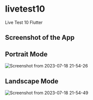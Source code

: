 # livetest10

Live Test 10 Flutter

## Screenshot of the App


## Portrait Mode
![Screenshot from 2023-07-18 21-54-26](https://github.com/syfulsharif/live_test_10/assets/2669892/7f3fe773-723c-4f8b-a439-6cf2d1acbad8)

## Landscape Mode
![Screenshot from 2023-07-18 21-54-49](https://github.com/syfulsharif/live_test_10/assets/2669892/83e3afa9-9201-4f30-b749-810d3d91241d)
